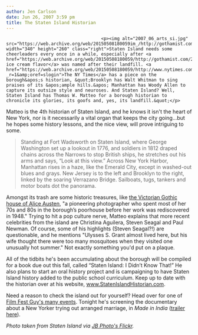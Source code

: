 ```yaml
---
author: Jen Carlson
date: Jun 26, 2007 3:59 pm
title: The Staten Island Historian
---
```


	
										<p><img alt="2007_06_arts_si.jpg" src="https://web.archive.org/web/20150508180059im_/http://gothamist.com/attachments/arts_jen/2007_06_arts_si.jpg" width="340" height="260" class="right">Staten Island needs some cheerleaders every once in a while, especially after <a href="https://web.archive.org/web/20150508180059/http://gothamist.com/2007/06/15/staten_island_i_3.php">their ice cream flavor</a> was named after their landfill. <a href="https://web.archive.org/web/20150508180059/http://www.nytimes.com/2007/06/26/arts/design/26stat.html?_r=1&amp;oref=slogin">The NY Times</a> has a piece on the borough&apos;s historian, &quot;Brooklyn has Walt Whitman to sing praises of its &apos;ample hills.&apos; Manhattan has Woody Allen to capture its outsize style and neuroses. And Staten Island? Well, Staten Island has Thomas W. Matteo for a borough historian to chronicle its glories, its goofs and, yes, its landfill.&quot;</p>

<p>Matteo is the 4th historian of Staten Island, and he knows it isn&apos;t the heart of New York, nor is it necessarily a vital organ that keeps the city going...but he hopes some history lessons, and the nice view, will prove intriguing to some. </p>

<blockquote>Standing at Fort Wadsworth on Staten Island, where George Washington set up a lookout in 1776, and soldiers in 1812 draped chains across the Narrows to stop British ships, he stretches out his arms and says, &#x201C;Look at this view.&#x201D; Across New York Harbor, Manhattan rises in a haze, like the Emerald City, except in washed-out blues and grays. New Jersey is to the left and Brooklyn to the right, linked by the soaring Verrazano Bridge. Sailboats, tugs, tankers and motor boats dot the panorama.</blockquote>

<p>Amongst its trash are some historic treasures, like <a href="https://web.archive.org/web/20150508180059/http://www.aliceausten.org/school/index.html">the Victorian Gothic house of Alice Austen</a>, &quot;a pioneering photographer who spent most of her 70s and 80s in the borough&#x2019;s poorhouse before her work was rediscovered in 1948.&quot; Trying to hit a pop culture nerve, Matteo explains that more recent celebrities from the island are Christina Aguilera, Steven Seagal and Paul Newman. Of course, some of his highlights (Steven Seagal?!) are questionable, and he mentions &quot;Ulysses S. Grant almost lived here, but his wife thought there were too many mosquitoes when they visited one unusually hot summer.&quot; Not exactly something you&apos;d put on a plaque. </p>

<p>All of the tidbits he&apos;s been accumulating about the borough will be compiled for a book due out this fall, called &#x201C;Staten Island: I Didn&#x2019;t Know That!&#x201D; He also plans to start an oral history project and is campaigning to have Staten Island history added to the public school curriculum. Keep up to date with the historian over at his website, <a href="https://web.archive.org/web/20150508180059/http://statenislandhistorian.com/">www.StatenIslandHistorian.com</a>.</p>

<p>Need a reason to check the island out for yourself? Head over for one of <a href="https://web.archive.org/web/20150508180059/http://www.filmfestguy.freewebspace.com/">Film Fest Guy&apos;s many events</a>. Tonight he&apos;s screening the documentary about a New Yorker trying out arranged marriage, in <em>Made in India</em> (<a href="https://web.archive.org/web/20150508180059/http://youtube.com/watch?v=twhCpvzQ7T0">trailer here</a>). </p>

<p><em>Photo taken from Staten Island via <a href="https://web.archive.org/web/20150508180059/http://www.flickr.com/photos/berkessel/109932534/">JB Photo&apos;s Flickr</a>.</em></p>					
										
									
				